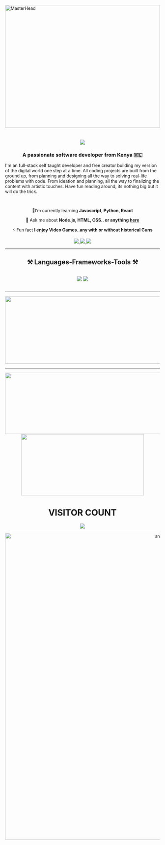 <img src="https://github-production-user-asset-6210df.s3.amazonaws.com/74038190/242390524-0c7eb6ed-663b-4ce4-bfbd-18239a38ba1b.gif" alt="MasterHead" height="400" width="100%">




<h1 align="center">
    <img src="https://readme-typing-svg.herokuapp.com/?font=Righteous&size=35&center=true&vCenter=true&color=F72C0C&width=500&height=70&duration=4000&lines=Hello+There!+👊🏾;+I'm+Lamar!;" />
</h1>

<h3 align="center">A passionate software developer from Kenya 🇰🇪</h3>

I'm an full-stack self taught developer and free creator building my version of the digital world one step at a time. All coding projects are built from the ground up, from planning and designing all the way to solving real-life problems with code. From ideation and planning, all the way to finalizing the content with artistic touches. 
Have fun reading around, its nothing big but it will do the trick.

<br/>

<div align="center">
 
 
👾I’m currently learning **Javascript, Python, React**

💬 Ask me about **Node.js, HTML, CSS.. or anything [here](https://github.com/LamarJonesNdubi/LamarJonesNdubi/issues)**

⚡ Fun fact **I enjoy Video Games..any with or without historical Guns**

 </div>
 
<div align="center"> 
  <a href="lamarjonesndubi@gmail.com">
    <img src="https://img.shields.io/badge/Gmail-333333?style=for-the-badge&logo=gmail&logoColor=red" />
  </a>
  <a href="https://www.linkedin.com/in/lamar-ndubi-7591522b9/" target="_blank">
    <img src="https://img.shields.io/badge/LinkedIn-0077B5?style=for-the-badge&logo=linkedin&logoColor=white" target="_blank" />
  </a>
  <a href="https://LamarJonesNdubi.github.io" target="_blank">
     <img src="https://img.shields.io/badge/Portfolio-FF5722?style=for-the-badge&logo=todoist&logoColor=white" target="_blank" /> <!-- sqlite, safari, google-chrome are other good icon options -->
  </a>
</div>

 <hr/>
 
<h2 align="center">⚒️ Languages-Frameworks-Tools ⚒️</h2>
<br/>
<div align="center">
    <img src="https://skillicons.dev/icons?i=html,css,vscode,github, git" />
    <img src="https://skillicons.dev/icons?i=nodejs,python,javascript, c,java" /><br>
</div>

<br/>
<hr/>

<p align="center">
  <img width="800" height="220" src="https://streak-stats.demolab.com?user=LamarJonesNdubi&theme=highcontrast&hide_border=true&border_radius=5&card_width=800">
</p>


---




<p align="center">
  <img width="600" height="200" src="https://github-readme-stats.vercel.app/api?username=LamarJonesNdubi&show_icons=true&theme=vision-friendly-dark">
  <img width="400" height="200" src="https://github-readme-stats.vercel.app/api/top-langs/?username=LamarJonesNdubi&size_weight=0.0005&count_weight=0.3&layout=compact&theme=vision-friendly-dark">
</p>

 
<div id="header" align="center">
    <h1><b>VISITOR COUNT</b></h1>
      <img src="https://profile-counter.glitch.me/LamarJonesNdubi/count.svg" />
</div>
 


<p align="center">
 <img width="1000" src="assets/github-snake.svg" alt="snake"/>
</p>
